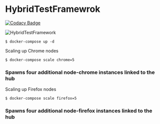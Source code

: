 # HybridTestFramewrok
[![Codacy Badge](https://api.codacy.com/project/badge/Grade/2ffd9c97725645c2bcda860988dc0baf)](https://www.codacy.com/manual/dipjyotimetia/HybridTestFramewrok?utm_source=github.com&amp;utm_medium=referral&amp;utm_content=dipjyotimetia/HybridTestFramewrok&amp;utm_campaign=Badge_Grade)

![HybridTestFramework](https://github.com/dipjyotimetia/HybridTestFramewrok/workflows/HybridTestFramework/badge.svg)

```
$ docker-compose up -d
```
Scaling up Chrome nodes
```
$ docker-compose scale chrome=5
```

### Spawns four additional node-chrome instances linked to the hub
Scaling up Firefox nodes  

```
$ docker-compose scale firefox=5
```  

### Spawns four additional node-firefox instances linked to the hub   
